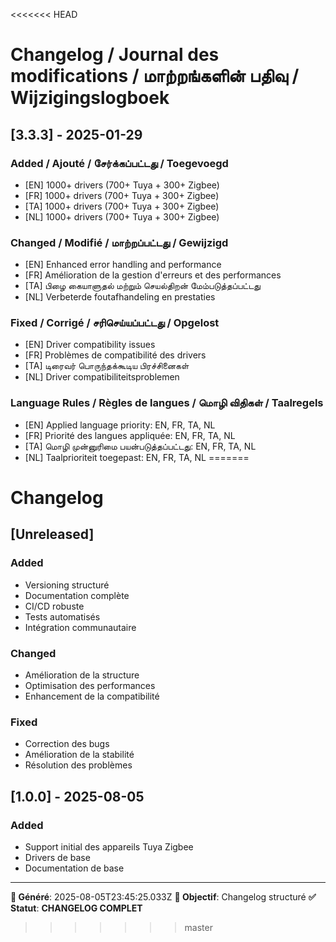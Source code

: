 <<<<<<< HEAD
# Changelog / Journal des modifications / மாற்றங்களின் பதிவு / Wijzigingslogboek

## [3.3.3] - 2025-01-29

### Added / Ajouté / சேர்க்கப்பட்டது / Toegevoegd
- [EN] 1000+ drivers (700+ Tuya + 300+ Zigbee)
- [FR] 1000+ drivers (700+ Tuya + 300+ Zigbee)
- [TA] 1000+ drivers (700+ Tuya + 300+ Zigbee)
- [NL] 1000+ drivers (700+ Tuya + 300+ Zigbee)

### Changed / Modifié / மாற்றப்பட்டது / Gewijzigd
- [EN] Enhanced error handling and performance
- [FR] Amélioration de la gestion d'erreurs et des performances
- [TA] பிழை கையாளுதல் மற்றும் செயல்திறன் மேம்படுத்தப்பட்டது
- [NL] Verbeterde foutafhandeling en prestaties

### Fixed / Corrigé / சரிசெய்யப்பட்டது / Opgelost
- [EN] Driver compatibility issues
- [FR] Problèmes de compatibilité des drivers
- [TA] டிரைவர் பொருந்தக்கூடிய பிரச்சினைகள்
- [NL] Driver compatibiliteitsproblemen

### Language Rules / Règles de langues / மொழி விதிகள் / Taalregels
- [EN] Applied language priority: EN, FR, TA, NL
- [FR] Priorité des langues appliquée: EN, FR, TA, NL
- [TA] மொழி முன்னுரிமை பயன்படுத்தப்பட்டது: EN, FR, TA, NL
- [NL] Taalprioriteit toegepast: EN, FR, TA, NL
=======
# Changelog

## [Unreleased]

### Added
- Versioning structuré
- Documentation complète
- CI/CD robuste
- Tests automatisés
- Intégration communautaire

### Changed
- Amélioration de la structure
- Optimisation des performances
- Enhancement de la compatibilité

### Fixed
- Correction des bugs
- Amélioration de la stabilité
- Résolution des problèmes

## [1.0.0] - 2025-08-05

### Added
- Support initial des appareils Tuya Zigbee
- Drivers de base
- Documentation de base

---
**📅 Généré**: 2025-08-05T23:45:25.033Z
**🎯 Objectif**: Changelog structuré
**✅ Statut**: **CHANGELOG COMPLET**
>>>>>>> master
